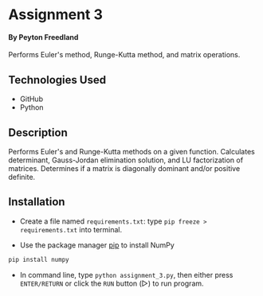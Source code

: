 # Assignment 3
#### By Peyton Freedland
Performs Euler's method, Runge-Kutta method, and matrix operations.

## Technologies Used
- GitHub
- Python

## Description
Performs Euler's and Runge-Kutta methods on a given function. Calculates determinant, Gauss-Jordan elimination solution, and LU factorization of matrices. Determines if a matrix is diagonally dominant and/or positive definite.

## Installation
- Create a file named `requirements.txt`: type `pip freeze > requirements.txt` into terminal.

- Use the package manager [pip](https://pip.pypa.io/en/stable/) to install NumPy
```bash
pip install numpy
```

- In command line, type `python assignment_3.py`, then either press `ENTER/RETURN` or click the `RUN` button (▷) to run program.
